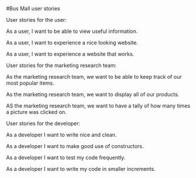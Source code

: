 #Bus Mall user stories  

User stories for the user:  

  As a user, I want to be able to view useful information.  

  As a user, I want to experience a nice looking website.  

  As a user, I want to experience a website that works.  

User stories for the marketing research team:  

  As the marketing research team, we want to be able to keep track of our most popular items.  

  As the marketing research team, we want to display all of our products.   

  AS the marketing research team, we want to have a tally of how many times a picture was clicked on.  

User stories for the developer:

  As a developer I want to write nice and clean.  

  As a developer I want to make good use of constructors.  

  As a developer I want to test my code frequently.  

  As a developer I want to write my code in smaller increments.   
